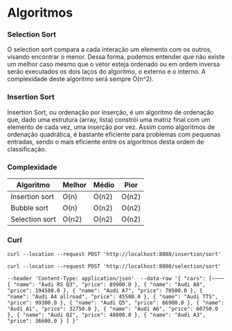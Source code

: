# Algoritmos

### Selection Sort
O selection sort compara a cada interação um elemento com os outros, 
visando encontrar o menor. Dessa forma, podemos entender que não existe um melhor caso mesmo que o 
vetor esteja ordenado ou em ordem inversa serão executados os dois laços do algoritmo, o externo e o interno. 
A complexidade deste algoritmo será sempre  O(n^2).

### Insertion Sort
Insertion Sort, ou ordenação por inserção, é um algoritmo de ordenação que, dado uma estrutura (array, lista) 
constrói uma matriz final com um elemento de cada vez, uma inserção por vez. Assim como algoritmos de ordenação quadrática,
é bastante eficiente para problemas com pequenas entradas, 
sendo o mais eficiente entre os algoritmos desta ordem de classificação.

### Complexidade
| Algoritmo | Melhor	 |  Médio  |  Pior |
| --- | --- | --- |  --- |
Insertion sort     | O(n)    |  O(n2)  |  O(n2)
Bubble sort        | O(n)    |  O(n2)  |  O(n2)
Selection sort     | O(n2)   |  O(n2)  |  O(n2)

### Curl
`curl --location --request POST 'http://localhost:8080/insertion/sort'`

`curl --location --request POST 'http://localhost:8080/selection/sort'`

`--header 'Content-Type: application/json' 
--data-raw '{
"cars": [~~~~
{
"name": "Audi RS Q3",
"price": 89900.0
},
{
"name": "Audi A8",
"price": 194500.0
},
{
"name": "Audi A7",
"price": 70500.0
},
{
"name": "Audi A4 allroad",
"price": 45500.0
},
{
"name": "Audi TTS",
"price": 99300.0
},
{
"name": "Audi Q5",
"price": 66900.0
},
{
"name": "Audi A1",
"price": 32750.0
},
{
"name": "Audi A6",
"price": 60750.0
},
{
"name": "Audi Q2",
"price": 48800.0
},
{
"name": "Audi A3",
"price": 36600.0
}
]
}'`
